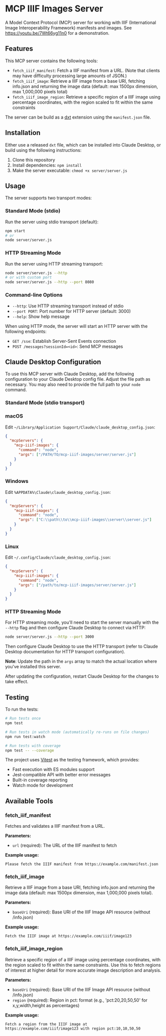 # MCP IIIF Images Server

A Model Context Protocol (MCP) server for working with IIIF (International Image Interoperability Framework) manifests and images.   See https://youtu.be/7Wt66yg11n0 for a demonstration.

## Features

This MCP server contains the following tools:
- `fetch_iiif_manifest`: Fetch a IIIF manifest from a URL.  (Note that clients may have difficulty processing large amounts of JSON.)
- `fetch_iiif_image`: Retrieve a IIIF image from a base URI, fetching info.json and returning the image data (default: max 1500px dimension, max 1,000,000 pixels total)
- `fetch_iiif_image_region`: Retrieve a specific region of a IIIF image using percentage coordinates, with the region scaled to fit within the same constraints

The server can be build as a [dxt](https://github.com/anthropics/dxt?tab=readme-ov-file#desktop-extensions-dxt) extension using the `manifest.json` file.  

## Installation

Either use a released `dxt` file, which can be installed into Claude Desktop, or build using the following instructions:

1. Clone this repository
2. Install dependencies: `npm install`
3. Make the server executable: `chmod +x server/server.js`

## Usage

The server supports two transport modes:

### Standard Mode (stdio)
Run the server using stdio transport (default):
```bash
npm start
# or
node server/server.js
```

### HTTP Streaming Mode
Run the server using HTTP streaming transport:
```bash
node server/server.js --http
# or with custom port
node server/server.js --http --port 8080
```

### Command-line Options
- `--http`: Use HTTP streaming transport instead of stdio
- `--port PORT`: Port number for HTTP server (default: 3000)
- `--help`: Show help message

When using HTTP mode, the server will start an HTTP server with the following endpoints:
- `GET /sse`: Establish Server-Sent Events connection
- `POST /messages?sessionId=<id>`: Send MCP messages

## Claude Desktop Configuration

To use this MCP server with Claude Desktop, add the following configuration to your Claude Desktop config file. Adjust the file path as necessary. You may also need to provide the full path to your `node` command.

### Standard Mode (stdio transport)

### macOS
Edit `~/Library/Application Support/Claude/claude_desktop_config.json`:

```json
{
  "mcpServers": {
    "mcp-iiif-images": {
      "command": "node",
      "args": ["/PATH/TO/mcp-iiif-images/server/server.js"]
    }
  }
}
```

### Windows
Edit `%APPDATA%\Claude\claude_desktop_config.json`:

```json
{
  "mcpServers": {
    "mcp-iiif-images": {
      "command": "node",
      "args": ["C:\\path\\to\\mcp-iiif-images\\server\\server.js"]
    }
  }
}
```

### Linux
Edit `~/.config/Claude/claude_desktop_config.json`:

```json
{
  "mcpServers": {
    "mcp-iiif-images": {
      "command": "node",
      "args": ["/path/to/mcp-iiif-images/server/server.js"]
    }
  }
}
```

### HTTP Streaming Mode

For HTTP streaming mode, you'll need to start the server manually with the `--http` flag and then configure Claude Desktop to connect via HTTP:

```bash
node server/server.js --http --port 3000
```

Then configure Claude Desktop to use the HTTP transport (refer to Claude Desktop documentation for HTTP transport configuration).

**Note**: Update the path in the `args` array to match the actual location where you've installed this server.

After updating the configuration, restart Claude Desktop for the changes to take effect.

## Testing

To run the tests:

```bash
# Run tests once
npm test

# Run tests in watch mode (automatically re-runs on file changes)
npm run test:watch

# Run tests with coverage
npm test -- --coverage
```

The project uses [Vitest](https://vitest.dev/) as the testing framework, which provides:
- Fast execution with ES modules support
- Jest-compatible API with better error messages
- Built-in coverage reporting
- Watch mode for development

## Available Tools

### fetch_iiif_manifest
Fetches and validates a IIIF manifest from a URL.

**Parameters:**
- `url` (required): The URL of the IIIF manifest to fetch

**Example usage:**
```
Please fetch the IIIF manifest from https://example.com/manifest.json
```

### fetch_iiif_image
Retrieve a IIIF image from a base URI, fetching info.json and returning the image data (default: max 1500px dimension, max 1,000,000 pixels total).

**Parameters:**
- `baseUri` (required): Base URI of the IIIF Image API resource (without /info.json)

**Example usage:**
```
Fetch the IIIF image at https://example.com/iiif/image123
```

### fetch_iiif_image_region
Retrieve a specific region of a IIIF image using percentage coordinates, with the region scaled to fit within the same constraints. Use this to fetch regions of interest at higher detail for more accurate image description and analysis.

**Parameters:**
- `baseUri` (required): Base URI of the IIIF Image API resource (without /info.json)
- `region` (required): Region in pct: format (e.g., 'pct:20,20,50,50' for x,y,width,height as percentages)

**Example usage:**
```
Fetch a region from the IIIF image at https://example.com/iiif/image123 with region pct:10,10,50,50
```

